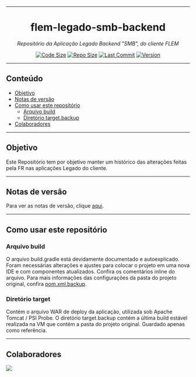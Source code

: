 <hr>
<h1 align="center">flem-legado-smb-backend</h1>
<p align=center><i align="center">Repositório da Aplicação Legado Backend "SMB", do cliente FLEM</i></p>
<div align="center">

<a href="">[![Code Size](https://img.shields.io/github/languages/code-size/frtechdev/flem-legado-smb-backend)](https://github.com/frtechdev/flem-legado-smb-backend)</a>
<a href="">[![Repo Size](https://img.shields.io/github/repo-size/frtechdev/flem-legado-smb-backend)](https://github.com/frtechdev/flem-legado-smb-backend)</a>
<a href="">[![Last Commit](https://img.shields.io/github/last-commit/frtechdev/flem-legado-smb-backend)](https://github.com/frtechdev/flem-legado-smb-backend/)</a>
<a href="">![Version](https://img.shields.io/badge/version-0.0.2-005bff) </a>

</div>
<hr>

## Conteúdo

- [Objetivo](#objetivo)
- [Notas de versão](#notas-de-versão)
- [Como usar este repositório](#como-usar-este-repositório)
  - [Arquivo build](#arquivo-build)
  - [Diretório target.backup](#diretório-target)
- [Colaboradores](#colaboradores)

<hr>

## Objetivo

Este Repositório tem por objetivo manter um histórico das alterações feitas pela FR nas aplicações Legado do cliente.

<hr>

## Notas de versão

Para ver as notas de versão, clique [aqui](https://github.com/frtechdev/flem-legado-smb-backend/blob/master/CHANGELOG.md).

<hr>

## Como usar este repositório

### Arquivo build

O arquivo build.gradle está devidamente documentado e autoexplicado. Foram necessárias alterações e ajustes para colocar o projeto em uma nova IDE e com componentes
atualizados. Confira os comentários inline do arquivo. Para mais informações das configurações da pasta do projeto original, confira [pom.xml.backup](https://github.com/frtechdev/flem-legado-smb-backend/blob/master/pom.xml.backup).

### Diretório target

Contém o arquivo WAR de deploy da aplicação, utilizada sob Apache Tomcat / PSI Probe.
O diretório target.backup contém a última build estável realizada na VM que contém a pasta do projeto original. Guardado apenas como referência.

<hr>

## Colaboradores

<a href="https://github.com/frtechdev/flem-legado-smb-backend/graphs/contributors">
  <img src="https://contrib.rocks/image?repo=frtechdev/flem-legado-smb-backend" />
</a>
